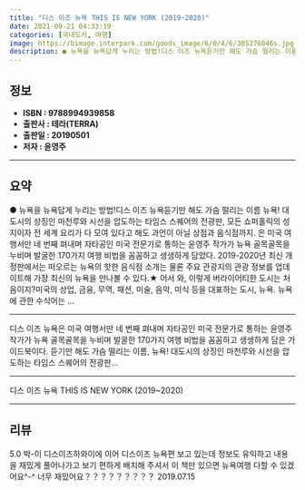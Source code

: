 ```yaml
---
title: "디스 이즈 뉴욕 THIS IS NEW YORK (2019~2020)"
date: 2021-09-21 04:33:19
categories: [국내도서, 여행]
image: https://bimage.interpark.com/goods_image/6/0/4/6/305276046s.jpg
description: ● 뉴욕을 뉴욕답게 누리는 방법!디스 이즈 뉴욕듣기만 해도 가슴 떨리는 이름 뉴욕! 대도시의 상징인 마천루와 시선을 압도하는 타임스 스퀘어의 전광판, 모든 쇼퍼홀릭의 성지이자 전 세계 요리가 다 모여 있다고 해도 과언이 아닐 상점과 음식점까지. 은 미국 여행서만 네 번째 펴내며 자타공
---
```


## **정보**

- **ISBN : 9788994939858**
- **출판사 : 테라(TERRA)**
- **출판일 : 20190501**
- **저자 : 윤영주**

------



## **요약**

●  뉴욕을 뉴욕답게 누리는 방법!디스 이즈 뉴욕듣기만 해도 가슴 떨리는 이름 뉴욕! 대도시의 상징인 마천루와 시선을 압도하는 타임스 스퀘어의 전광판, 모든 쇼퍼홀릭의 성지이자 전 세계 요리가 다 모여 있다고 해도 과언이 아닐 상점과 음식점까지. 은 미국 여행서만 네 번째 펴내며 자타공인 미국 전문가로 통하는 윤영주 작가가 뉴욕 골목골목을 누비며 발굴한 170가지 여행 비법을 꼼꼼하고 생생하게 담았다. 2019-2020년 최신 개정판에서는 떠오르는 뉴욕의 핫한 음식점 소개는 물론 주요 관광지의 관광 정보를 업데이트해 가장 최신의 뉴욕을 만나볼 수 있다.★ 어서 와, 이렇게 버라이어티한 도시는 처음이지?미국의 상업, 금융, 무역, 패션, 미술, 음악, 미식 등을 대표하는 도시, 뉴욕. 뉴욕에 관한 수식어는 ...

------

디스 이즈 뉴욕은 미국 여행서만 네 번째 펴내며 자타공인 미국 전문가로 통하는 윤영주 작가가 뉴욕 골목골목을 누비며 발굴한 170가지 여행 비법을 꼼꼼하고 생생하게 담은 가이드북이다. 듣기만 해도 가슴 떨리는 이름, 뉴욕! 대도시의 상징인 마천루와 시선을 압도하는 타임스 스퀘어의 전광판... 

------


디스 이즈 뉴욕 THIS IS NEW YORK (2019~2020) 

------


## **리뷰** 

5.0 박-이 디스이즈하와이에 이어 디스이즈 뉴욕편 보고 있는데
정보도 유익하고 내용을 재밌게 풀어나가고 보기 편하게 배치해 주셔서 이 책만 있으면 뉴욕여행 다할 수 있겠어요^-^ 너무 재밌어요？？？？？？？？？ 2019.07.15 <br/>
